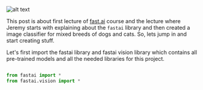 ![alt text](http://www.dumfriesanimalhospital.com/wp-content/uploads/2017/08/324-1200x400.jpg)

This post is about first lecture of [fast.ai](https://course.fast.ai/) course and the lecture where Jeremy starts with explaining about the `fastai` library and then created a image classifier for mixed breeds of dogs and cats. So, lets jump in and start creating stuff.

Let's first import the fastai library and fastai vision library which contains all pre-trained models and all the needed libraries for this project.
```python

from fastai import *
from fastai.vision import *
```

